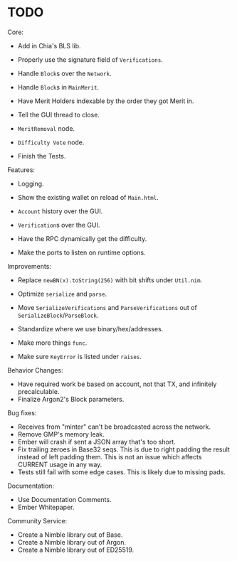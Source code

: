 # TODO

Core:
- Add in Chia's BLS lib.
- Properly use the signature field of `Verifications`.

- Handle `Block`s over the `Network`.
- Handle `Block`s in `MainMerit`.

- Have Merit Holders indexable by the order they got Merit in.

- Tell the GUI thread to close.

- `MeritRemoval` node.
- `Difficulty Vote` node.

- Finish the Tests.

Features:
- Logging.

- Show the existing wallet on reload of `Main.html`.
- `Account` history over the GUI.
- `Verification`s over the GUI.

- Have the RPC dynamically get the difficulty.

- Make the ports to listen on runtime options.

Improvements:
- Replace `newBN(x).toString(256)` with bit shifts under `Util.nim`.
- Optimize `serialize` and `parse`.

- Move `SerializeVerifications` and `ParseVerifications` out of `SerializeBlock`/`ParseBlock`.

- Standardize where we use binary/hex/addresses.

- Make more things `func`.
- Make sure `KeyError` is listed under `raises`.

Behavior Changes:
- Have required work be based on account, not that TX, and infinitely precalculable.
- Finalize Argon2's Block parameters.

Bug fixes:
- Receives from "minter" can't be broadcasted across the network.
- Remove GMP's memory leak.
- Ember will crash if sent a JSON array that's too short.
- Fix trailing zeroes in Base32 seqs. This is due to right padding the result instead of left padding them. This is not an issue which affects CURRENT usage in any way.
- Tests still fail with some edge cases. This is likely due to missing pads.

Documentation:
- Use Documentation Comments.
- Ember Whitepaper.

Community Service:
- Create a Nimble library out of Base.
- Create a Nimble library out of Argon.
- Create a Nimble library out of ED25519.
